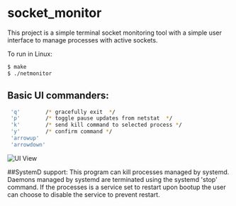 # socket_monitor

This project is a simple terminal socket monitoring tool with a simple user interface to manage processes with active sockets.

To run in Linux:
```bash
$ make
$ ./netmonitor

```
## Basic UI commanders:

```bash
 'q'		/* gracefully exit  */
 'p'		/* toggle pause updates from netstat  */
 'k'		/* send kill command to selected process */
 'y'		/* confirm command */
 'arrowup'
 'arrowdown'

```

![UI View](/doc/sock_terminal_view.jpeg)

##SystemD support:
This program can kill processes managed by systemd. Daemons managed by systemd are terminated using the systemd 'stop' command.  If the processes is a service set to restart upon bootup the user can choose to disable the service to prevent restart. 
